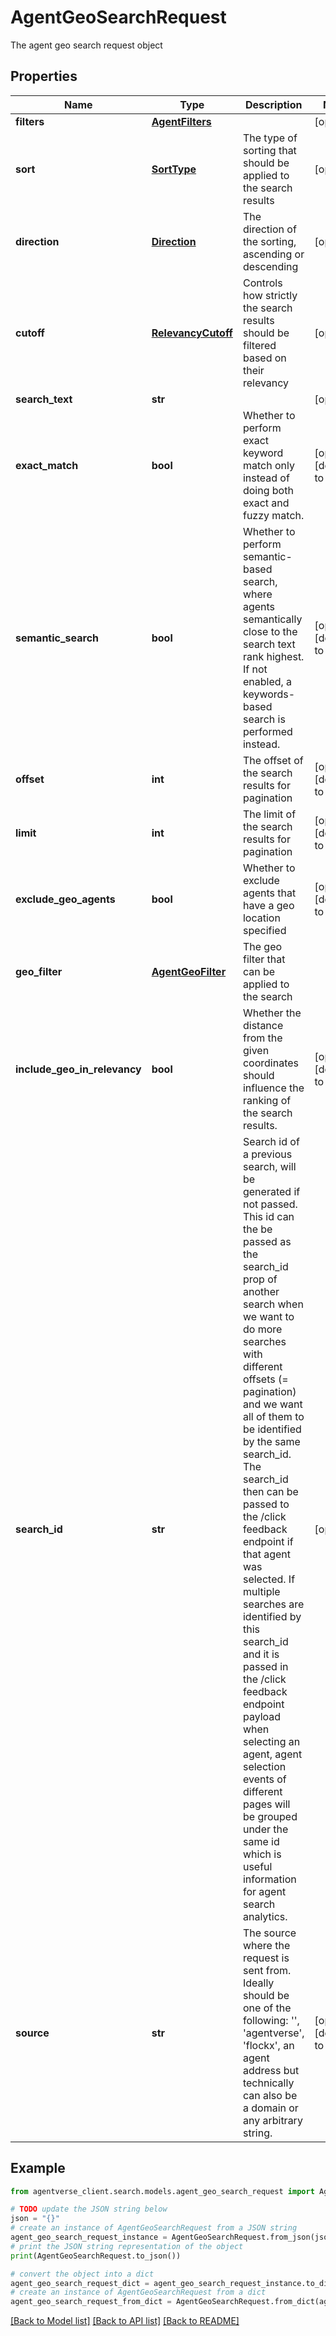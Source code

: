 # AgentGeoSearchRequest

The agent geo search request object

## Properties

Name | Type | Description | Notes
------------ | ------------- | ------------- | -------------
**filters** | [**AgentFilters**](AgentFilters.md) |  | [optional] 
**sort** | [**SortType**](SortType.md) | The type of sorting that should be applied to the search results | [optional] 
**direction** | [**Direction**](Direction.md) | The direction of the sorting, ascending or descending | [optional] 
**cutoff** | [**RelevancyCutoff**](RelevancyCutoff.md) | Controls how strictly the search results should be filtered based on their relevancy | [optional] 
**search_text** | **str** |  | [optional] 
**exact_match** | **bool** | Whether to perform exact keyword match only instead of doing both exact and fuzzy match. | [optional] [default to False]
**semantic_search** | **bool** | Whether to perform semantic-based search, where agents semantically close to the search text rank highest. If not enabled, a keywords-based search is performed instead. | [optional] [default to False]
**offset** | **int** | The offset of the search results for pagination | [optional] [default to 0]
**limit** | **int** | The limit of the search results for pagination | [optional] [default to 30]
**exclude_geo_agents** | **bool** | Whether to exclude agents that have a geo location specified | [optional] [default to True]
**geo_filter** | [**AgentGeoFilter**](AgentGeoFilter.md) | The geo filter that can be applied to the search | 
**include_geo_in_relevancy** | **bool** | Whether the distance from the given coordinates should influence the ranking of the search results. | [optional] [default to False]
**search_id** | **str** | Search id of a previous search, will be generated if not passed.  This id can the be passed as the search_id prop of another search when we want to do more searches with different offsets (&#x3D; pagination)  and we want all of them to be identified by the same search_id.  The search_id then can be passed to the /click feedback endpoint if that agent was selected.  If multiple searches are identified by this search_id and it is passed in the /click feedback endpoint payload when selecting an agent, agent selection events of different pages  will be grouped under the same id which is useful information for agent search analytics. | [optional] 
**source** | **str** | The source where the request is sent from. Ideally should be one of the following:   &#39;&#39;, &#39;agentverse&#39;, &#39;flockx&#39;, an agent address but technically can also be a domain or any arbitrary string. | [optional] [default to '']

## Example

```python
from agentverse_client.search.models.agent_geo_search_request import AgentGeoSearchRequest

# TODO update the JSON string below
json = "{}"
# create an instance of AgentGeoSearchRequest from a JSON string
agent_geo_search_request_instance = AgentGeoSearchRequest.from_json(json)
# print the JSON string representation of the object
print(AgentGeoSearchRequest.to_json())

# convert the object into a dict
agent_geo_search_request_dict = agent_geo_search_request_instance.to_dict()
# create an instance of AgentGeoSearchRequest from a dict
agent_geo_search_request_from_dict = AgentGeoSearchRequest.from_dict(agent_geo_search_request_dict)
```
[[Back to Model list]](../README.md#documentation-for-models) [[Back to API list]](../README.md#documentation-for-api-endpoints) [[Back to README]](../README.md)


